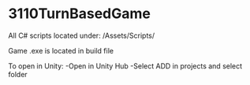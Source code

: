 # 3110TurnBasedGame

All C# scripts located under: /Assets/Scripts/

Game .exe is located in build file

To open in Unity:
-Open in Unity Hub
-Select ADD in projects and select folder